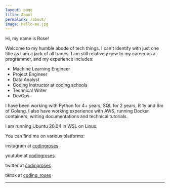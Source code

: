 ```yaml
---
layout: page
title: About
permalink: /about/
image: hello-me.jpg
---
```


Hi, my name is Rose!

Welcome to my humble abode of tech things.
I can't identify with just one title as I am a jack of all trades. I am still relatively new to my career as a programmer, and my experience includes:
 - Machine Learning Engineer
 - Project Engineer
 - Data Analyst
 - Coding Instructor at coding schools
 - Technical Writer
 - DevOps

I have been working with Python for 4+ years, SQL for 2 years, R 1y and 6m of Golang. I also have working experience with AWS, running Docker containers, writing documentations and technical tutorials.

I am running Ubuntu 20.04 in WSL on Linux.

You can find me on various platforms:

instagram at [codingroses](https://www.instagram.com/codingroses/)

youtube at [codingroses](https://www.youtube.com/channel/UCvNkbUFARO91TxCmtKJBe6w)

twitter at [codingroses](https://twitter.com/codingroses)

tiktok at [coding_roses](https://www.tiktok.com/@coding_roses?lang=en)

***

